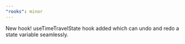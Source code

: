```yaml
---
"rooks": minor
---
```


New hook! useTimeTravelState hook added which can undo and redo a state variable seamlessly.
